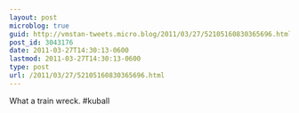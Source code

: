 ```yaml
---
layout: post
microblog: true
guid: http://vmstan-tweets.micro.blog/2011/03/27/52105160830365696.html
post_id: 3043176
date: 2011-03-27T14:30:13-0600
lastmod: 2011-03-27T14:30:13-0600
type: post
url: /2011/03/27/52105160830365696.html
---
```

What a train wreck. #kuball
